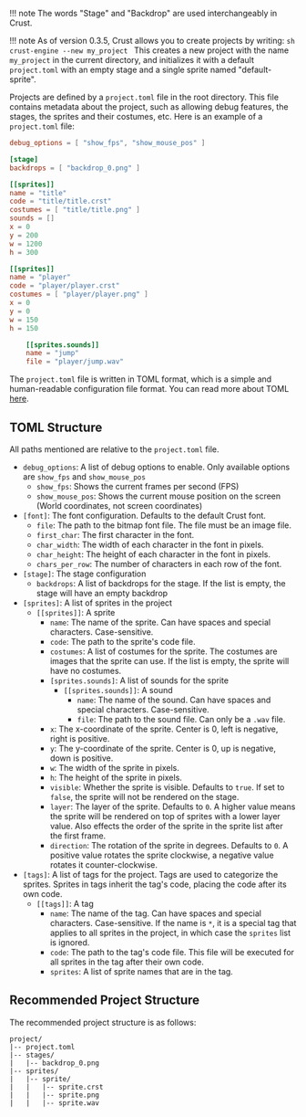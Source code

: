 !!! note
    The words "Stage" and "Backdrop" are used interchangeably in Crust.

!!! note
    As of version 0.3.5, Crust allows you to create projects by writing:
    ```sh
    crust-engine --new my_project
    ```
    This creates a new project with the name `my_project` in the current directory, and initializes it with a default `project.toml` with an empty stage and a single sprite named "default-sprite".

Projects are defined by a `project.toml` file in the root directory. This file contains metadata about the project, such as allowing debug features, the stages, the sprites and their costumes, etc. Here is an example of a `project.toml` file:

```toml
debug_options = [ "show_fps", "show_mouse_pos" ]

[stage]
backdrops = [ "backdrop_0.png" ]

[[sprites]]
name = "title"
code = "title/title.crst"
costumes = [ "title/title.png" ]
sounds = []
x = 0
y = 200
w = 1200
h = 300

[[sprites]]
name = "player"
code = "player/player.crst"
costumes = [ "player/player.png" ]
x = 0
y = 0
w = 150
h = 150

    [[sprites.sounds]]
    name = "jump"
    file = "player/jump.wav"
```

The `project.toml` file is written in TOML format, which is a simple and human-readable configuration file format. You can read more about TOML [here](https://toml.io/en/).

## TOML Structure

All paths mentioned are relative to the `project.toml` file.

- `debug_options`: A list of debug options to enable. Only available options are `show_fps` and `show_mouse_pos`
    - `show_fps`: Shows the current frames per second (FPS)
    - `show_mouse_pos`: Shows the current mouse position on the screen (World coordinates, not screen coordinates)
- `[font]`: The font configuration. Defaults to the default Crust font.
    - `file`: The path to the bitmap font file. The file must be an image file.
    - `first_char`: The first character in the font.
    - `char_width`: The width of each character in the font in pixels.
    - `char_height`: The height of each character in the font in pixels.
    - `chars_per_row`: The number of characters in each row of the font.
- `[stage]`: The stage configuration
    - `backdrops`: A list of backdrops for the stage. If the list is empty, the stage will have an empty backdrop
- `[sprites]`: A list of sprites in the project
    - `[[sprites]]`: A sprite
        - `name`: The name of the sprite. Can have spaces and special characters. Case-sensitive.
        - `code`: The path to the sprite's code file.
        - `costumes`: A list of costumes for the sprite. The costumes are images that the sprite can use. If the list is empty, the sprite will have no costumes.
        - `[sprites.sounds]`: A list of sounds for the sprite
            - `[[sprites.sounds]]`: A sound
                - `name`: The name of the sound. Can have spaces and special characters. Case-sensitive.
                - `file`: The path to the sound file. Can only be a `.wav` file.
        - `x`: The x-coordinate of the sprite. Center is 0, left is negative, right is positive.
        - `y`: The y-coordinate of the sprite. Center is 0, up is negative, down is positive.
        - `w`: The width of the sprite in pixels.
        - `h`: The height of the sprite in pixels.
        - `visible`: Whether the sprite is visible. Defaults to `true`. If set to `false`, the sprite will not be rendered on the stage.
        - `layer`: The layer of the sprite. Defaults to `0`. A higher value means the sprite will be rendered on top of sprites with a lower layer value. Also effects the order of the sprite in the sprite list after the first frame.
        - `direction`: The rotation of the sprite in degrees. Defaults to `0`. A positive value rotates the sprite clockwise, a negative value rotates it counter-clockwise.
- `[tags]`: A list of tags for the project. Tags are used to categorize the sprites. Sprites in tags inherit the tag's code, placing the code after its own code.
    - `[[tags]]`: A tag
        - `name`: The name of the tag. Can have spaces and special characters. Case-sensitive. If the name is `*`, it is a special tag that applies to all sprites in the project, in which case the `sprites` list is ignored.
        - `code`: The path to the tag's code file. This file will be executed for all sprites in the tag after their own code.
        - `sprites`: A list of sprite names that are in the tag.

## Recommended Project Structure

The recommended project structure is as follows:

```
project/
|-- project.toml
|-- stages/
|   |-- backdrop_0.png
|-- sprites/
|   |-- sprite/
|   |   |-- sprite.crst
|   |   |-- sprite.png
|   |   |-- sprite.wav
```
